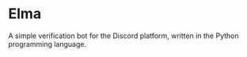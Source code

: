 # Elma
A simple verification bot for the Discord platform, written in the Python programming language.